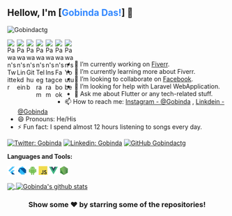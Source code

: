 ## Hellow, I'm [<span style="color:#3388FF; font-family:tahoma, font=size:20px">Gobinda Das!</span>] 👋

<p align="left"> <img src="https://komarev.com/ghpvc/?username=iampawan&label=Views&color=blue&style=plastic" alt="Gobindactg" /> </p>

<a href="https://twitter.com">
  <img align="left" alt="Pawan's Twitter" width="22px" src="https://cdn.jsdelivr.net/npm/simple-icons@v3/icons/twitter.svg" />
</a>
<a href="https://linkedin.com/in/gobindactg">
  <img align="left" alt="Pawan's Linkdein" width="22px" src="https://cdn.jsdelivr.net/npm/simple-icons@v3/icons/linkedin.svg" />
</a>
<a href="https://github.com/Gobindactg">
  <img align="left" alt="Pawan's Github" width="22px" src="https://cdn.jsdelivr.net/npm/simple-icons@v3/icons/github.svg" />
</a>
<a href="https://t.me/">
  <img align="left" alt="Pawan's Telegram" width="22px" src="https://cdn.jsdelivr.net/npm/simple-icons@v3/icons/telegram.svg" />
</a>
<a href="https://instagram.com/gobindactg">
  <img align="left" alt="Pawan's Instagram" width="22px" src="https://cdn.jsdelivr.net/npm/simple-icons@v3/icons/instagram.svg" />
</a>
<a href="https://www.facebook.com/gobinda72">
  <img align="left" alt="Pawan's Facebook" width="22px" src="https://cdn.jsdelivr.net/npm/simple-icons@v3/icons/facebook.svg" />
</a>
<a href="https://www.youtube.com/channel/UCYm_csKN0iHv_EICIzayZSw">
  <img align="left" alt="Pawan's Youtube" width="22px" src="https://cdn.jsdelivr.net/npm/simple-icons@v3/icons/youtube.svg" />
</a>

<br/>
<br/>


- 🔭 I’m currently working on [Fiverr](https://fiverr.com/).
- 🌱 I’m currently learning more about Fiverr.
- 👯 I’m looking to collaborate on [Facebook](https://www.facebook.com/gobinda72).
- 🤔 I’m looking for help with Laravel WebApplication.
- 💬 Ask me about Flutter or any tech-related stuff.
- 📫 How to reach me: [Instagram - @Gobinda](https://instagram.com/gobindactg) , [Linkdein - @Gobinda](https://linkedin.com/in/gobindactg)
- 😄 Pronouns: He/His
- ⚡ Fun fact: I spend almost 12 hours listening to songs every day.

[![Twitter: Gobinda](https://img.shields.io/twitter/follow/imthepk?style=social)](https://twitter.com)
[![Linkedin: Gobinda](https://img.shields.io/badge/-imthepk-blue?style=flat-square&logo=Linkedin&logoColor=white&link=https://linkedin.com/in/gobindactg)](https://linkedin.com/in/gobindactg)
[![GitHub Gobindactg](https://img.shields.io/github/followers/iampawan?label=follow&style=social)](https://github.com/Gobindactg)



**Languages and Tools:**  

<code><img height="20" src="https://raw.githubusercontent.com/github/explore/80688e429a7d4ef2fca1e82350fe8e3517d3494d/topics/flutter/flutter.png"></code>
<code><img height="20" src="https://raw.githubusercontent.com/github/explore/80688e429a7d4ef2fca1e82350fe8e3517d3494d/topics/dart/dart.png"></code>
<code><img height="20" src="https://raw.githubusercontent.com/github/explore/80688e429a7d4ef2fca1e82350fe8e3517d3494d/topics/android/android.png"></code>
<code><img height="20" src="https://raw.githubusercontent.com/github/explore/80688e429a7d4ef2fca1e82350fe8e3517d3494d/topics/javascript/javascript.png"></code>
<code><img height="20" src="https://raw.githubusercontent.com/github/explore/80688e429a7d4ef2fca1e82350fe8e3517d3494d/topics/vue/vue.png"></code>
<code><img height="20" src="https://raw.githubusercontent.com/github/explore/80688e429a7d4ef2fca1e82350fe8e3517d3494d/topics/nodejs/nodejs.png"></code>    

<a href="https://github.com/Gobindactg">
  <img align="center" src="https://github-readme-stats.vercel.app/api/top-langs/?username=iampawan&theme=light&hide_langs_below=1" />
</a>
<a href="https://github.com/Gobindactg">
 <img align="center" src="https://github-readme-stats.vercel.app/api?username=Gobindactg&show_icons=true&theme=light&line_height=27" alt="Gobinda's github stats"/>
</a>

<div align="center">

### Show some ❤️ by starring some of the repositories!

</div>


